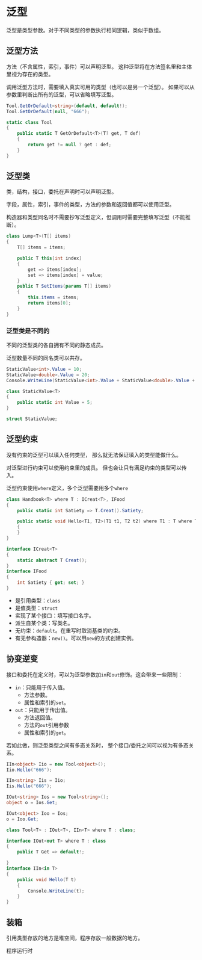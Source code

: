 ﻿# 泛型

泛型是类型参数。对于不同类型的参数执行相同逻辑，类似于数组。

## 泛型方法

方法（不含属性，索引，事件）可以声明泛型。
这种泛型将在方法签名里和主体里视为存在的类型。

调用泛型方法时，需要填入真实可用的类型（也可以是另一个泛型）。
如果可以从参数里判断出所有的泛型，可以省略填写泛型。

```csharp
Tool.GetOrDefault<string>(default, default!);
Tool.GetOrDefault(null, "666");

static class Tool
{
	public static T GetOrDefault<T>(T? get, T def)
	{
		return get != null ? get : def;
	}
}
```

## 泛型类

类，结构，接口，委托在声明时可以声明泛型。

字段，属性，索引，事件的类型，方法的参数和返回值都可以使用泛型。

构造器和类型同名时不需要抄写泛型定义，但调用时需要完整填写泛型（不能推断）。

```csharp
class Lump<T>(T[] items)
{
	T[] items = items;

	public T this[int index]
	{
		get => items[index];
		set => items[index] = value;
	}
	public T SetItems(params T[] items)
	{
		this.items = items;
		return items[0];
	}
} 
```

### 泛型类是不同的

不同的泛型类的各自拥有不同的静态成员。

泛型数量不同的同名类可以共存。

```csharp
StaticValue<int>.Value = 10;
StaticValue<double>.Value = 20;
Console.WriteLine(StaticValue<int>.Value + StaticValue<double>.Value + StaticValue<string>.Value);//35

class StaticValue<T>
{
	public static int Value = 5;
}

struct StaticValue;
```

## 泛型约束

没有约束的泛型可以填入任何类型，
那么就无法保证填入的类型能做什么。

对泛型进行约束可以使用约束里的成员。
但也会让只有满足约束的类型可以传入。

泛型约束使用`where`定义，多个泛型需要用多个`where`

```csharp
class Handbook<T> where T : ICreat<T>, IFood
{
	public static int Satiety => T.Creat().Satiety;

	public static void Hello<T1, T2>(T1 t1, T2 t2) where T1 : T where T2 : T1
	{
	}
}

interface ICreat<T>
{
	static abstract T Creat();
}
interface IFood
{
	int Satiety { get; set; }
}
```

- 是引用类型：`class`
- 是值类型：`struct`
- 实现了某个接口：填写接口名字。
- 派生自某个类：写类名。
- 无约束：`default`。在重写时取消基类的约束。
- 有无参构造器：`new()`。可以用`new`的方式创建实例。

## 协变逆变

接口和委托在定义时，可以为泛型参数加`in`和`out`修饰。这会带来一些限制：

- `in`：只能用于传入值。
  - 方法参数。
  - 属性和索引的`set`。 
- `out`：只能用于传出值。
  - 方法返回值。
  - 方法的`out`引用参数
  - 属性和索引的`get`。 

若如此做，则泛型类型之间有多态关系时，
整个接口/委托之间可以视为有多态关系。

```csharp
IIn<object> Iio = new Tool<object>();
Iio.Hello("666");

IIn<string> Iis = Iio;
Iis.Hello("666");

IOut<string> Ios = new Tool<string>();
object o = Ios.Get;

IOut<object> Ioo = Ios;
o = Ioo.Get;

class Tool<T> : IOut<T>, IIn<T> where T : class;

interface IOut<out T> where T : class
{
	public T Get => default!;

}
interface IIn<in T>
{
	public void Hello(T t)
	{
		Console.WriteLine(t);
	}
}
```

## 装箱

引用类型存放的地方是堆空间，程序存放一般数据的地方。

程序运行时

